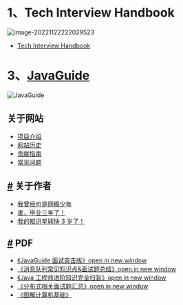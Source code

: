 
# 1、Tech Interview Handbook

![image-20221122222029523](C:\Users\Hasee\AppData\Roaming\Typora\typora-user-images\image-20221122222029523.png)

- [Tech Interview Handbook](https://www.techinterviewhandbook.org/)


# 3、[JavaGuide](https://javaguide.cn/)

![JavaGuide](https://javaguide.cn/logo.svg)



## 关于网站

- [项目介绍]()
- [网站历史]()
- [贡献指南]()
- [常见问题]()

## [#](#关于作者) 关于作者

- [我曾经也是网瘾少年]()
- [害，毕业三年了！]()
- [我的知识星球快 3 岁了！]()

## [#](#pdf) PDF

- [《JavaGuide 面试突击版》open in new window](https://mp.weixin.qq.com/s?__biz=Mzg2OTA0Njk0OA==&mid=100029614&idx=1&sn=62993c5cf10265cb7018db7f1ec67250&chksm=4ea1fb6579d67273499b7243641d4ef372decd08047bfbb6dfb5843ef81c7ccba209086cf345#rd)
- [《消息队列常见知识点&面试题总结》open in new window](https://t.1yb.co/Fy0u)
- [《Java 工程师进阶知识完全扫盲》open in new window](https://t.1yb.co/GXLF)
- [《分布式相关面试题汇总》open in new window](https://t.1yb.co/GXLF)
- [《图解计算机基础》](https://mp.weixin.qq.com/s?__biz=Mzg2OTA0Njk0OA==&mid=100021725&idx=1&sn=2db9664ca25363139a81691043e9fd8f&chksm=4ea19a1679d61300d8990f7e43bfc7f476577a81b712cf0f9c6f6552a8b219bc081efddb5c54#rd)



